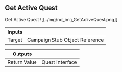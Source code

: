 ## Get Active Quest
Get Active Quest
![[../img/nd_img_GetActiveQuest.png]]

|Inputs||
|--|--|
| Target | Campaign Stub Object Reference |

|Outputs||
|--|--|
| Return Value | Quest Interface |
